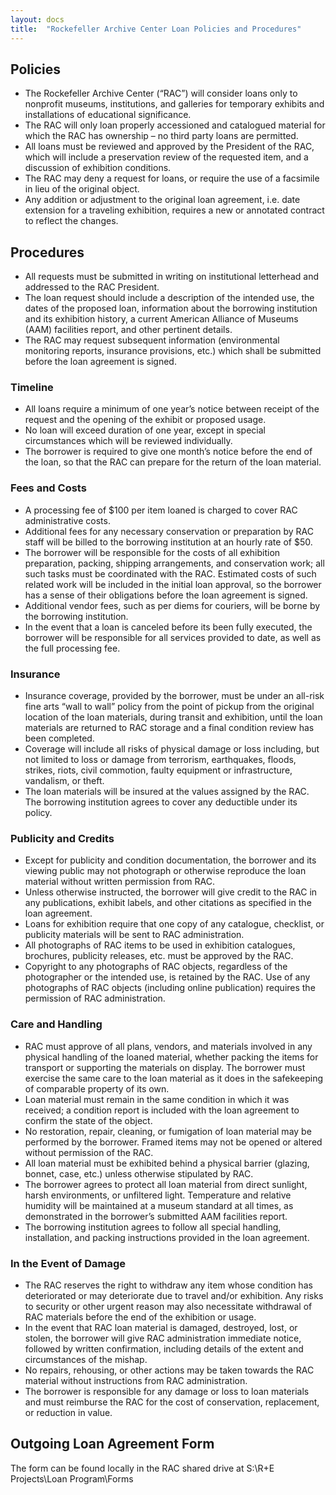 ```yaml
---
layout: docs
title:  "Rockefeller Archive Center Loan Policies and Procedures"
---
```


## Policies
- The Rockefeller Archive Center (“RAC”) will consider loans only to nonprofit museums, institutions, and galleries for temporary exhibits and installations of educational significance.
- The RAC will only loan properly accessioned and catalogued material for which the RAC has ownership – no third party loans are permitted.
- All loans must be reviewed and approved by the President of the RAC, which will include a preservation review of the requested item, and a discussion of exhibition conditions.
- The RAC may deny a request for loans, or require the use of a facsimile in lieu of the original object.
- Any addition or adjustment to the original loan agreement, i.e. date extension for a traveling exhibition, requires a new or annotated contract to reflect the changes.

## Procedures
- All requests must be submitted in writing on institutional letterhead and addressed to the RAC President.
- The loan request should include a description of the intended use, the dates of the proposed loan, information about the borrowing institution and its exhibition history, a current American Alliance of Museums (AAM) facilities report, and other pertinent details.
- The RAC may request subsequent information (environmental monitoring reports, insurance provisions, etc.) which shall be submitted before the loan agreement is signed.

### Timeline
- All loans require a minimum of one year’s notice between receipt of the request and the opening of the exhibit or proposed usage.
- No loan will exceed duration of one year, except in special circumstances which will be reviewed individually.
- The borrower is required to give one month’s notice before the end of the loan, so that the RAC can prepare for the return of the loan material.

### Fees and Costs
- A processing fee of $100 per item loaned is charged to cover RAC administrative costs.
- Additional fees for any necessary conservation or preparation by RAC staff will be billed to the borrowing institution at an hourly rate of $50.
- The borrower will be responsible for the costs of all exhibition preparation, packing, shipping arrangements, and conservation work; all such tasks must be coordinated with the RAC. Estimated costs of such related work will be included in the initial loan approval, so the borrower has a sense of their obligations before the loan agreement is signed.
- Additional vendor fees, such as per diems for couriers, will be borne by the borrowing institution.
- In the event that a loan is canceled before its been fully executed, the borrower will be responsible for all services provided to date, as well as the full processing fee.

### Insurance
- Insurance coverage, provided by the borrower, must be under an all-risk fine arts “wall to wall” policy from the point of pickup from the original location of the loan materials, during transit and exhibition, until the loan materials are returned to RAC storage and a final condition review has been completed.
- Coverage will include all risks of physical damage or loss including, but not limited to loss or damage from terrorism, earthquakes, floods, strikes, riots, civil commotion, faulty equipment or infrastructure, vandalism, or theft.
- The loan materials will be insured at the values assigned by the RAC. The borrowing institution agrees to cover any deductible under its policy.

### Publicity and Credits
- Except for publicity and condition documentation, the borrower and its viewing public may not photograph or otherwise reproduce the loan material without written permission from RAC.
- Unless otherwise instructed, the borrower will give credit to the RAC in any publications, exhibit labels, and other citations as specified in the loan agreement.
- Loans for exhibition require that one copy of any catalogue, checklist, or publicity materials will be sent to RAC administration.
- All photographs of RAC items to be used in exhibition catalogues, brochures, publicity releases, etc. must be approved by the RAC.
- Copyright to any photographs of RAC objects, regardless of the photographer or the intended use, is retained by the RAC. Use of any photographs of RAC objects (including online publication) requires the permission of RAC administration.

### Care and Handling
- RAC must approve of all plans, vendors, and materials involved in any physical handling of the loaned material, whether packing the items for transport or supporting the materials on display. The borrower must exercise the same care to the loan material as it does in the safekeeping of comparable property of its own.
- Loan material must remain in the same condition in which it was received; a condition report is included with the loan agreement to confirm the state of the object.
- No restoration, repair, cleaning, or fumigation of loan material may be performed by the borrower. Framed items may not be opened or altered without permission of the RAC.
- All loan material must be exhibited behind a physical barrier (glazing, bonnet, case, etc.) unless otherwise stipulated by RAC.
- The borrower agrees to protect all loan material from direct sunlight, harsh environments, or unfiltered light. Temperature and relative humidity will be maintained at a museum standard at all times, as demonstrated in the borrower’s submitted AAM facilities report.
- The borrowing institution agrees to follow all special handling, installation, and packing instructions provided in the loan agreement.

### In the Event of Damage
- The RAC reserves the right to withdraw any item whose condition has deteriorated or may deteriorate due to travel and/or exhibition. Any risks to security or other urgent reason may also necessitate withdrawal of RAC materials before the end of the exhibition or usage.
- In the event that RAC loan material is damaged, destroyed, lost, or stolen, the borrower will give RAC administration immediate notice, followed by written confirmation, including details of the extent and circumstances of the mishap.
- No repairs, rehousing, or other actions may be taken towards the RAC material without instructions from RAC administration.
- The borrower is responsible for any damage or loss to loan materials and must reimburse the RAC for the cost of conservation, replacement, or reduction in value.

## Outgoing Loan Agreement Form
The form can be found locally in the RAC shared drive at S:\R+E Projects\Loan Program\Forms
